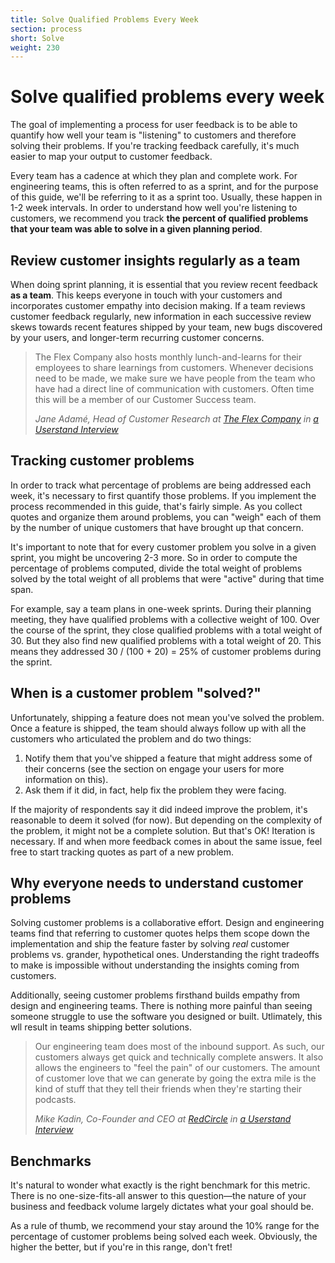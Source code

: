 ```yaml
---
title: Solve Qualified Problems Every Week
section: process
short: Solve
weight: 230
---
```


# Solve qualified problems every week

The goal of implementing a process for user feedback is to be able to quantify how well your team is "listening" to customers and therefore solving their problems. If you're tracking feedback carefully, it's much easier to map your output to customer feedback.

Every team has a cadence at which they plan and complete work. For engineering teams, this is often referred to as a sprint, and for the purpose of this guide, we'll be referring to it as a sprint too. Usually, these happen in 1-2 week intervals. In order to understand how well you're listening to customers, we recommend you track **the percent of qualified problems that your team was able to solve in a given planning period**.

## Review customer insights regularly as a team

When doing sprint planning, it is essential that you review recent feedback **as a team**. This keeps everyone in touch with your customers and incorporates customer empathy into decision making. If a team reviews customer feedback regularly, new information in each successive review skews towards recent features shipped by your team, new bugs discovered by your users, and longer-term recurring customer concerns.

> The Flex Company also hosts monthly lunch-and-learns for their employees to share learnings from customers. Whenever decisions need to be made, we make sure we have people from the team who have had a direct line of communication with customers. Often time this will be a member of our Customer Success team.
>
> _Jane Adamé, Head of Customer Research at [The Flex Company](https://flexfits.com/) in [a Userstand Interview](https://www.heraldhq.com/userstand/how-the-flex-company-balances-qualitative-and-quantitative-customer)_

## Tracking customer problems

In order to track what percentage of problems are being addressed each week, it's necessary to first quantify those problems. If you implement the process recommended in this guide, that's fairly simple. As you collect quotes and organize them around problems, you can "weigh" each of them by the number of unique customers that have brought up that concern.

It's important to note that for every customer problem you solve in a given sprint, you might be uncovering 2-3 more. So in order to compute the percentage of problems computed, divide the total weight of problems solved by the total weight of all problems that were "active" during that time span.

<div class="hint">
<p>For example, say a team plans in one-week sprints. During their planning meeting, they have qualified problems with a collective weight of 100. Over the course of the sprint, they close qualified problems with a total weight of 30. But they also find new qualified problems with a total weight of 20. This means they addressed 30 / (100 + 20) = 25% of customer problems during the sprint.
</p>
</div>

## When is a customer problem "solved?"

Unfortunately, shipping a feature does not mean you've solved the problem. Once a feature is shipped, the team should always follow up with all the customers who articulated the problem and do two things:

1. Notify them that you've shipped a feature that might address some of their concerns (see the section on engage your users for more information on this).
2. Ask them if it did, in fact, help fix the problem they were facing.

If the majority of respondents say it did indeed improve the problem, it's reasonable to deem it solved (for now). But depending on the complexity of the problem, it might not be a complete solution. But that's OK! Iteration is necessary. If and when more feedback comes in about the same issue, feel free to start tracking quotes as part of a new problem.

## Why everyone needs to understand customer problems

Solving customer problems is a collaborative effort. Design and engineering teams find that referring to customer quotes helps them scope down the implementation and ship the feature faster by solving _real_ customer problems vs. grander, hypothetical ones. Understanding the right tradeoffs to make is impossible without understanding the insights coming from customers.

Additionally, seeing customer problems firsthand builds empathy from design and engineering teams. There is nothing more painful than seeing someone struggle to use the software you designed or built. Utlimately, this wll result in teams shipping better solutions.

> Our engineering team does most of the inbound support. As such, our customers always get quick and technically complete answers. It also allows the engineers to "feel the pain" of our customers. The amount of customer love that we can generate by going the extra mile is the kind of stuff that they tell their friends when they're starting their podcasts.
>
> _Mike Kadin, Co-Founder and CEO at [RedCircle](https://redcircle.com) in [a Userstand Interview](https://www.heraldhq.com/userstand/how-redcircles-focus-on-customer-success-is-helping-it-grow-rapidly)_

## Benchmarks

It's natural to wonder what exactly is the right benchmark for this metric. There is no one-size-fits-all answer to this question—the nature of your business and feedback volume largely dictates what your goal should be.

As a rule of thumb, we recommend your stay around the 10% range for the percentage of customer problems being solved each week. Obviously, the higher the better, but if you're in this range, don't fret!

